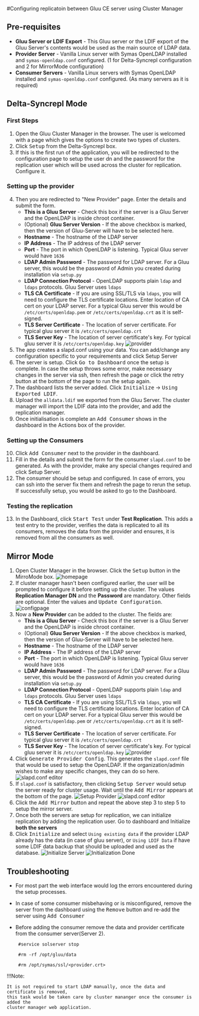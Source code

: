 #Configuring replicatoin between Gluu CE server using Cluster Manager

## Pre-requisites

* **Gluu Server or LDIF Export** - This Gluu server or the LDIF export of the Gluu Server's contents would be used as the main source of LDAP data.
* **Provider Server** - Vanilla Linux server with Symas OpenLDAP installed and `symas-openldap.conf` configured. (1 for Delta-Syncrepl configuration and 2 for MirrorMode configuration)
* **Consumer Servers** - Vanilla Linux servers with Symas OpenLDAP installed and `symas-openldap.conf` configured. (As many servers as it is required)

## Delta-Syncrepl Mode

### First Steps
1. Open the Gluu Cluster Manager in the browser. The user is welcomed with a page which gives the options to create two types of clusters.
2. Click <kbd>Setup</kbd> from the Delta-Syncrepl box.
3. If this is the first run of the application, you will be redirected to the configuration page to setup the user dn and the password for the replication user which will be used across the cluster for replication. Configure it.

### Setting up the provider
4. Then you are redirected to "New Provider" page. Enter the details and submit the form.
    * **This is a Gluu Server** - Check this box if the server is a Gluu Server and the OpenLDAP is inside chroot container.
    * (Optional) **Gluu Server Version** - If the above checkbox is marked, then the version of Gluu-Server will have to be selected here.
    * **Hostname** - The hostname of the LDAP server
    * **IP Address** - The IP address of the LDAP server
    * **Port** - The port in which OpenLDAP is listening. Typical Gluu server would have `1636`
    * **LDAP Admin Password** - The password for LDAP server. For a Gluu server, this would be the password of Admin you created during installation via `setup.py`
    * **LDAP Connection Protocol** - OpenLDAP supports plain `ldap` and `ldaps` protocols. Gluu Server uses `ldaps`
    * **TLS CA Certificate** - If you are using SSL/TLS via `ldaps`, you will need to configure the TLS certificate locations. Enter location of CA cert on your LDAP server. For a typical Gluu server this would be `/etc/certs/openldap.pem` or `/etc/certs/openldap.crt` as it is self-signed.
    * **TLS Server Certificate** - The location of server certificate. For typical gluu server it is `/etc/certs/openldap.crt`
    * **TLS Server Key** - The location of server certificate's key. For typical gluu server it is `/etc/certs/openldap.key`
    ![provider](../img/replication/new_provider.png)
5. The app creates a slapd.conf using your data. You can add/change any configuration specific to your requirements and click <kdb>Setup Server</kbd>
6. The server is setup. Click <kbd>Go to Dashboard</kbd> once the setup is complete. In case the setup throws some error, make necessary changes in the server via ssh, then refresh the page or click the retry button at the bottom of the page to run the setup again.
7. The dashboard lists the server added. Click <kbd>Initialize</kbd> -> <kbd>Using Exported LDIF</kbd>.
8. Upload the `alldata.ldif` we exported from the Gluu Server. The cluster manager will import the LDIF data into the provider, and add the replication manager.
9. Once initialisation is complete an <kbd>Add Consumer</kbd> shows in the dashboard in the Actions box of the provider.

### Setting up the Consumers
10. Click <kbd>Add Consumer</kbd> next to the provider in the dashboard.
11. Fill in the details and submit the form for the consumer `slapd.conf` to be generated. As with the provider, make any special changes required and click Setup Server.
12. The consumer should be setup and configured. In case of errors, you can ssh into the server fix them and refresh the page to rerun the setup. If successfully setup, you would be asked to go to the Dashboard.

### Testing the replication
13. In the Dashboard, click <kbd>Start Test</kbd> under **Test Replication**. This adds a test entry to the provider, verifies the data is replicated to all its consumers, removes the data from the provider and ensures, it is removed from all the consumers as well.

## Mirror Mode
1. Open Cluster Manager in the browser. Click the <kbd>Setup</kbd> button in the MirroMode box.
    ![homepage](../img/replication/homepage.png)
2. If cluster manager hasn't been configured earlier, the user will be prompted to configure it before setting up the cluster. The values **Replication Manager DN** and the **Password** are mandatory. Other fields are optional. Enter the values and <kbd>Update Configuration</kbd>.
    ![configpage](../img/replication/config_page.png)
3. Now a **New Provider** can be added to the cluster. The fields are:
    * **This is a Gluu Server** - Check this box if the server is a Gluu Server and the OpenLDAP is inside chroot container.
    * (Optional) **Gluu Server Version** - If the above checkbox is marked, then the version of Gluu-Server will have to be selected here.
    * **Hostname** - The hostname of the LDAP server
    * **IP Address** - The IP address of the LDAP server
    * **Port** - The port in which OpenLDAP is listening. Typical Gluu server would have `1636`
    * **LDAP Admin Password** - The password for LDAP server. For a Gluu server, this would be the password of Admin you created during installation via `setup.py`
    * **LDAP Connection Protocol** - OpenLDAP supports plain `ldap` and `ldaps` protocols. Gluu Server uses `ldaps`
    * **TLS CA Certificate** - If you are using SSL/TLS via `ldaps`, you will need to configure the TLS certificate locations. Enter location of CA cert on your LDAP server. For a typical Gluu server this would be `/etc/certs/openldap.pem` or `/etc/certs/openldap.crt` as it is self-signed.
    * **TLS Server Certificate** - The location of server certificate. For typical gluu server it is `/etc/certs/openldap.crt`
    * **TLS Server Key** - The location of server certificate's key. For typical gluu server it is `/etc/certs/openldap.key`
    ![provider](../img/replication/new_provider.png)
4. Click <kbd>Generate Provider Config</kbd>. This generates the `slapd.conf` file that would be used to setup the OpenLDAP. If the organization/admin wishes to make any specific changes, they can do so here.
    ![slapd.conf editor](../img/replication/conf_editor.png)
5. If `slapd.conf` is satisfactory, then clicking <kbd>Setup Server</kbd> would setup the server ready for cluster usage. Wait until the <kbd>Add Mirror</kbd> appears at the bottom of the page.
    ![Setup Provider](../img/replication/setup_provider.png)
    ![slapd.conf editor](../img/replication/add_mirror.png)
6. Click the <kbd>Add Mirror</kbd> button and repeat the above step 3 to step 5 to setup the mirror server.
7. Once both the servers are setup for replication, we can initialize replication by adding the replication user. Go to dashboard and Initialize **both the servers**
8. Click <kbd>Initialize</kbd> and select `Using existing data` if the provider LDAP already has the data (in case of gluu server), or `Using LDIF Data` if have some LDIF data backup that should be uploaded and used as the database.
    ![Initialize Server](../img/replication/initialize_using_existing.png)
    ![Initialization Done](../img/replication/initialization_done.png)

## Troubleshooting

* For most part the web interface would log the errors encountered during the setup processes.
* In case of some consumer misbehaving or is misconfigured, remove the server from the 
dashboard using the <kbd>Remove</kbd> button and re-add the server using <kbd>Add Consumer</kbd>
* Before adding the consumer remove the data and provider certificate from the consumer server(Server 2).
    
    ` #service solserver stop`
    
    ` #rm -rf /opt/gluu/data`
    
    ` #rm /opt/symas/ssl/<provider.crt>`
    
!!!Note:

    It is not required to start LDAP manually, once the data and certificate is removed, 
    this task would be taken care by cluster mananger once the consumer is added the 
    cluster manager web application.
